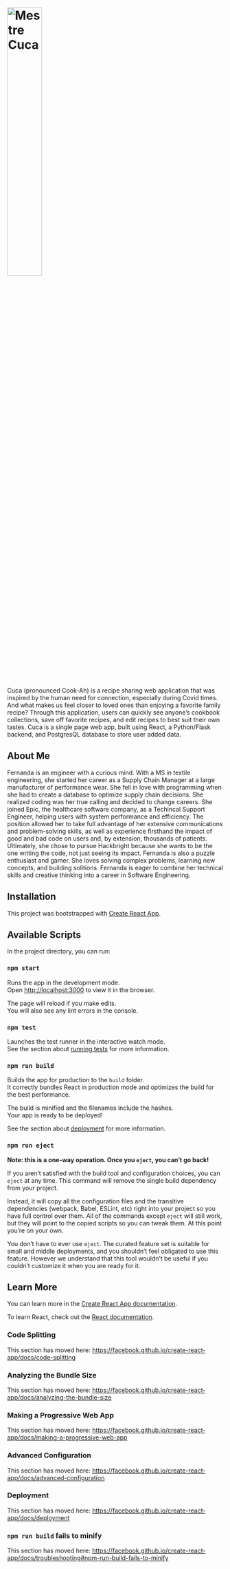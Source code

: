 # <img src="https://res.cloudinary.com/deglaze/image/upload/v1599619675/cuca/mestre_cuca_color_gdptwp.svg" width="40%" alt="Mestre Cuca">
Cuca (pronounced Cook-Ah) is a recipe sharing web application that was inspired by the human need for connection, especially during Covid times. And what makes us feel closer to loved ones than enjoying a favorite family recipe? Through this application, users can quickly see anyone’s cookbook collections, save off favorite recipes, and edit recipes to best suit their own tastes. Cuca is a single page web app, built using React, a Python/Flask backend, and PostgresQL database to store user added data.

## About Me
Fernanda is an engineer with a curious mind. With a MS in textile engineering, she started her career as a Supply Chain Manager at a large manufacturer of performance wear. She fell in love with programming when she had to create a database to optimize supply chain decisions. She realized coding was her true calling and decided to change careers. She joined Epic, the healthcare software company, as a Techincal Support Engineer, helping users with system performance and efficiency. The position allowed her to take full advantage of her extensive communications and problem-solving skills, as well as experience firsthand the impact of good and bad code on users and, by extension, thousands of patients. Ultimately, she chose to pursue Hackbright because she wants to be the one writing the code, not just seeing its impact.
Fernanda is also a puzzle enthusiast and gamer. She loves solving complex problems, learning new concepts, and building solitions. Fernanda is eager to combine her technical skills and creative thinking into a career in Software Engineering.

## Installation

This project was bootstrapped with [Create React App](https://github.com/facebook/create-react-app).

## Available Scripts

In the project directory, you can run:

### `npm start`

Runs the app in the development mode.<br />
Open [http://localhost:3000](http://localhost:3000) to view it in the browser.

The page will reload if you make edits.<br />
You will also see any lint errors in the console.

### `npm test`

Launches the test runner in the interactive watch mode.<br />
See the section about [running tests](https://facebook.github.io/create-react-app/docs/running-tests) for more information.

### `npm run build`

Builds the app for production to the `build` folder.<br />
It correctly bundles React in production mode and optimizes the build for the best performance.

The build is minified and the filenames include the hashes.<br />
Your app is ready to be deployed!

See the section about [deployment](https://facebook.github.io/create-react-app/docs/deployment) for more information.

### `npm run eject`

**Note: this is a one-way operation. Once you `eject`, you can’t go back!**

If you aren’t satisfied with the build tool and configuration choices, you can `eject` at any time. This command will remove the single build dependency from your project.

Instead, it will copy all the configuration files and the transitive dependencies (webpack, Babel, ESLint, etc) right into your project so you have full control over them. All of the commands except `eject` will still work, but they will point to the copied scripts so you can tweak them. At this point you’re on your own.

You don’t have to ever use `eject`. The curated feature set is suitable for small and middle deployments, and you shouldn’t feel obligated to use this feature. However we understand that this tool wouldn’t be useful if you couldn’t customize it when you are ready for it.

## Learn More

You can learn more in the [Create React App documentation](https://facebook.github.io/create-react-app/docs/getting-started).

To learn React, check out the [React documentation](https://reactjs.org/).

### Code Splitting

This section has moved here: https://facebook.github.io/create-react-app/docs/code-splitting

### Analyzing the Bundle Size

This section has moved here: https://facebook.github.io/create-react-app/docs/analyzing-the-bundle-size

### Making a Progressive Web App

This section has moved here: https://facebook.github.io/create-react-app/docs/making-a-progressive-web-app

### Advanced Configuration

This section has moved here: https://facebook.github.io/create-react-app/docs/advanced-configuration

### Deployment

This section has moved here: https://facebook.github.io/create-react-app/docs/deployment

### `npm run build` fails to minify

This section has moved here: https://facebook.github.io/create-react-app/docs/troubleshooting#npm-run-build-fails-to-minify
